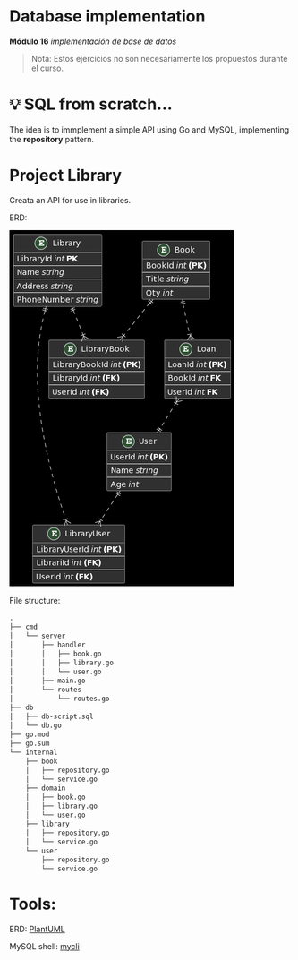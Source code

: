 # Database implementation

**Módulo 16** _implementación de base de datos_

> Nota: Estos ejercicios no son necesariamente los propuestos durante el curso.

# :bulb: SQL from scratch...

The idea is to immplement a simple API using Go and MySQL, implementing the __repository__ pattern.

# Project Library

Creata an API for use in libraries.

ERD:

![Libraries ERD](./erd_library.png)

File structure:

```
.
├── cmd
│   └── server
│       ├── handler
│       │   ├── book.go
│       │   ├── library.go
│       │   └── user.go
│       ├── main.go
│       └── routes
│           └── routes.go
├── db
│   ├── db-script.sql
│   └── db.go
├── go.mod
├── go.sum
└── internal
    ├── book
    │   ├── repository.go
    │   └── service.go
    ├── domain
    │   ├── book.go
    │   ├── library.go
    │   └── user.go
    ├── library
    │   ├── repository.go
    │   └── service.go
    └── user
        ├── repository.go
        └── service.go
```

# Tools:

ERD: [PlantUML](https://plantuml.com/)

MySQL shell: [mycli](https://www.mycli.net/)
